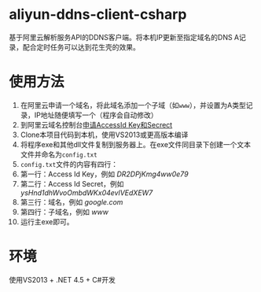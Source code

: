 # aliyun-ddns-client-csharp
基于阿里云解析服务API的DDNS客户端。将本机IP更新至指定域名的DNS A记录，配合定时任务可以达到花生壳的效果。

# 使用方法
1. 在阿里云申请一个域名，将此域名添加一个子域（如`www`），并设置为A类型记录，IP地址随便填写一个（程序会自动修改）
2. 到阿里云域名控制台[申请AccessId Key和Secrect](https://ak-console.aliyun.com/#/accesskey)
3. Clone本项目代码到本机，使用VS2013或更高版本编译
4. 将程序exe和其他dll文件复制到服务器上。在exe文件同目录下创建一个文本文件并命名为`config.txt`
5. `config.txt`文件的内容有四行：
  1. 第一行：Access Id Key，例如 *DR2DPjKmg4ww0e79*
  2. 第二行：Access Id Secret，例如 *ysHnd1dhWvoOmbdWKx04evlVEdXEW7*
  3. 第三行：域名，例如 *google.com*
  4. 第四行：子域名，例如 *www*
6. 运行主exe即可。

# 环境 
使用VS2013 + .NET 4.5 + C#开发

